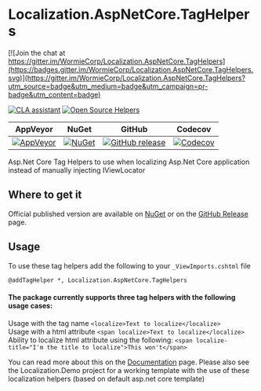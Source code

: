 # Localization.AspNetCore.TagHelpers

[![Join the chat at https://gitter.im/WormieCorp/Localization.AspNetCore.TagHelpers](https://badges.gitter.im/WormieCorp/Localization.AspNetCore.TagHelpers.svg)](https://gitter.im/WormieCorp/Localization.AspNetCore.TagHelpers?utm_source=badge&utm_medium=badge&utm_campaign=pr-badge&utm_content=badge)

[![CLA assistant](https://cla-assistant.io/readme/badge/WormieCorp/Localization.AspNetCore.TagHelpers)](https://cla-assistant.io/WormieCorp/Localization.AspNetCore.TagHelpers)
[![Open Source Helpers](https://www.codetriage.com/wormiecorp/localization.aspnetcore.taghelpers/badges/users.svg)](https://www.codetriage.com/wormiecorp/localization.aspnetcore.taghelpers)

| AppVeyor | NuGet | GitHub | Codecov |
| :------: | :---: | :----: | :-----: |
| [![AppVeyor](https://img.shields.io/appveyor/ci/AdmiringWorm/localization-aspnetcore-taghelpers.svg)](https://ci.appveyor.com/project/AdmiringWorm/localization-aspnetcore-taghelpers) | [![NuGet](https://img.shields.io/nuget/v/Localization.AspNetCore.TagHelpers.svg)](https://www.nuget.org/packages/Localization.AspNetCore.TagHelpers/) | [![GitHub release](https://img.shields.io/github/release/WormieCorp/Localization.AspNetCore.TagHelpers.svg)](https://github.com/WormieCorp/Localization.AspNetCore.TagHelpers/releases) | [![Codecov](https://codecov.io/github/WormieCorp/Localization.AspNetCore.TagHelpers/coverage.svg)](https://codecov.io/github/WormieCorp/Localization.AspNetCore.TagHelpers) |

Asp.Net Core Tag Helpers to use when localizing Asp.Net Core application instead of manually injecting IViewLocator

## Where to get it
Official published version are available on [NuGet](https://www.nuget.org/packages/Localization.AspNetCore.TagHelpers/)
or on the [GitHub Release](https://github.com/WormieCorp/Localization.AspNetCore.TagHelpers/releases) page.

## Usage
To use these tag helpers add the following to your `_ViewImports.cshtml` file
```
@addTagHelper *, Localization.AspNetCore.TagHelpers
```
#### The package currently supports three tag helpers with the following usage cases:
Usage with the tag name `<localize>Text to localize</localize>`  
Usage with a html attribute `<span localize>Text to localize</localize>`  
Ability to localize html attribute using the following: `<span localize-title="I'm the title to localize">This won't</span>`

You can read more about this on the [Documentation](https://wormiecorp.github.io/Localization.AspNetCore.TagHelpers/docs/helpers) page.
Please also see the Localization.Demo project for a working template with the use of these localization helpers (based on default asp.net core template)
